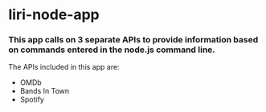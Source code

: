 # liri-node-app

### This app calls on 3 separate APIs to provide information based on commands entered in the node.js command line.

The APIs included in this app are:
* OMDb
* Bands In Town
* Spotify

